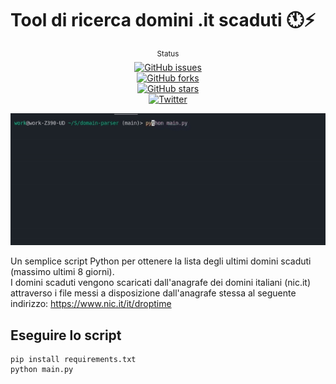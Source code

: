 # Tool di ricerca domini .it scaduti 🕚⚡️

<div align="center">
    <sup>Status</sup>
    <br />
    <a href="https://github.com/flc995/domini-it-scaduti/issues"><img alt="GitHub issues" src="https://img.shields.io/github/issues/flc995/domini-it-scaduti"></a>
    <br/>
    <a href="https://github.com/flc995/domini-it-scaduti/network"><img alt="GitHub forks" src="https://img.shields.io/github/forks/flc995/domini-it-scaduti"></a>
    <br/>
    <a href="https://github.com/flc995/domini-it-scaduti/stargazers"><img alt="GitHub stars" src="https://img.shields.io/github/stars/flc995/domini-it-scaduti"></a>
    <br/>
    <a href="https://twitter.com/intent/tweet?text=Wow:&url=https%3A%2F%2Fgithub.com%2Fflc995%2Fdomini-it-scaduti"><img alt="Twitter" src="https://img.shields.io/twitter/url?style=social"></a>
</div>

![How it works](static/intro.gif)

Un semplice script Python per ottenere la lista degli ultimi domini scaduti (massimo ultimi 8 giorni).\
I domini scaduti vengono scaricati dall'anagrafe dei domini italiani (nic.it) attraverso i file messi a disposizione dall'anagrafe stessa
al seguente indirizzo: https://www.nic.it/it/droptime

## Eseguire lo script
```
pip install requirements.txt
python main.py
```